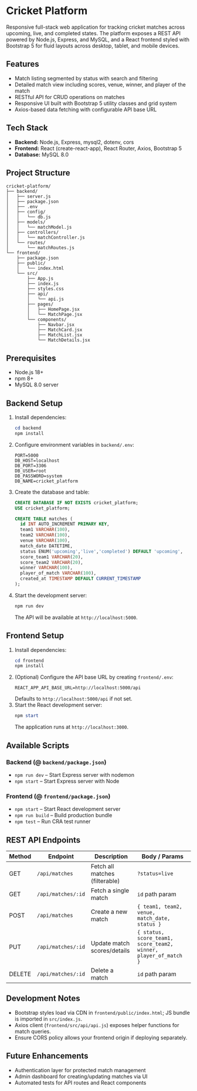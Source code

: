 # Cricket Platform

Responsive full-stack web application for tracking cricket matches across upcoming, live, and completed states. The platform exposes a REST API powered by Node.js, Express, and MySQL, and a React frontend styled with Bootstrap 5 for fluid layouts across desktop, tablet, and mobile devices.

## Features

- Match listing segmented by status with search and filtering
- Detailed match view including scores, venue, winner, and player of the match
- RESTful API for CRUD operations on matches
- Responsive UI built with Bootstrap 5 utility classes and grid system
- Axios-based data fetching with configurable API base URL

## Tech Stack

- **Backend:** Node.js, Express, mysql2, dotenv, cors
- **Frontend:** React (create-react-app), React Router, Axios, Bootstrap 5
- **Database:** MySQL 8.0

## Project Structure

```
cricket-platform/
├── backend/
│   ├── server.js
│   ├── package.json
│   ├── .env
│   ├── config/
│   │   └── db.js
│   ├── models/
│   │   └── matchModel.js
│   ├── controllers/
│   │   └── matchController.js
│   └── routes/
│       └── matchRoutes.js
└── frontend/
    ├── package.json
    ├── public/
    │   └── index.html
    └── src/
        ├── App.js
        ├── index.js
        ├── styles.css
        ├── api/
        │   └── api.js
        ├── pages/
        │   ├── HomePage.jsx
        │   └── MatchPage.jsx
        └── components/
            ├── Navbar.jsx
            ├── MatchCard.jsx
            ├── MatchList.jsx
            └── MatchDetails.jsx
```

## Prerequisites

- Node.js 18+
- npm 8+
- MySQL 8.0 server

## Backend Setup

1. Install dependencies:
   ```powershell
   cd backend
   npm install
   ```
2. Configure environment variables in `backend/.env`:
   ```env
   PORT=5000
   DB_HOST=localhost
   DB_PORT=3306
   DB_USER=root
   DB_PASSWORD=system
   DB_NAME=cricket_platform
   ```
3. Create the database and table:
   ```sql
   CREATE DATABASE IF NOT EXISTS cricket_platform;
   USE cricket_platform;

   CREATE TABLE matches (
     id INT AUTO_INCREMENT PRIMARY KEY,
     team1 VARCHAR(100),
     team2 VARCHAR(100),
     venue VARCHAR(100),
     match_date DATETIME,
     status ENUM('upcoming','live','completed') DEFAULT 'upcoming',
     score_team1 VARCHAR(20),
     score_team2 VARCHAR(20),
     winner VARCHAR(100),
     player_of_match VARCHAR(100),
     created_at TIMESTAMP DEFAULT CURRENT_TIMESTAMP
   );
   ```
4. Start the development server:
   ```powershell
   npm run dev
   ```
   The API will be available at `http://localhost:5000`.

## Frontend Setup

1. Install dependencies:
   ```powershell
   cd frontend
   npm install
   ```
2. (Optional) Configure the API base URL by creating `frontend/.env`:
   ```env
   REACT_APP_API_BASE_URL=http://localhost:5000/api
   ```
   Defaults to `http://localhost:5000/api` if not set.
3. Start the React development server:
   ```powershell
   npm start
   ```
   The application runs at `http://localhost:3000`.

## Available Scripts

### Backend (@ `backend/package.json`)
- `npm run dev` – Start Express server with nodemon
- `npm start` – Start Express server with Node

### Frontend (@ `frontend/package.json`)
- `npm start` – Start React development server
- `npm run build` – Build production bundle
- `npm test` – Run CRA test runner

## REST API Endpoints

| Method | Endpoint           | Description                     | Body / Params |
|--------|--------------------|---------------------------------|---------------|
| GET    | `/api/matches`     | Fetch all matches (filterable)  | `?status=live`
| GET    | `/api/matches/:id` | Fetch a single match            | `id` path param|
| POST   | `/api/matches`     | Create a new match              | `{ team1, team2, venue, match_date, status }`
| PUT    | `/api/matches/:id` | Update match scores/details     | `{ status, score_team1, score_team2, winner, player_of_match }`
| DELETE | `/api/matches/:id` | Delete a match                  | `id` path param|

## Development Notes

- Bootstrap styles load via CDN in `frontend/public/index.html`; JS bundle is imported in `src/index.js`.
- Axios client (`frontend/src/api/api.js`) exposes helper functions for match queries.
- Ensure CORS policy allows your frontend origin if deploying separately.

## Future Enhancements

- Authentication layer for protected match management
- Admin dashboard for creating/updating matches via UI
- Automated tests for API routes and React components
